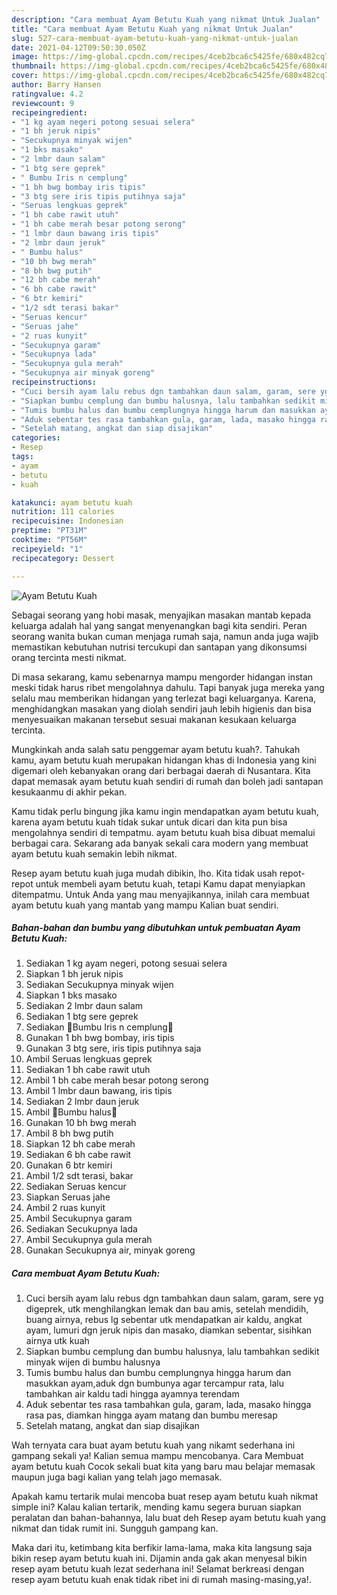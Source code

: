 ```yaml
---
description: "Cara membuat Ayam Betutu Kuah yang nikmat Untuk Jualan"
title: "Cara membuat Ayam Betutu Kuah yang nikmat Untuk Jualan"
slug: 527-cara-membuat-ayam-betutu-kuah-yang-nikmat-untuk-jualan
date: 2021-04-12T09:50:30.050Z
image: https://img-global.cpcdn.com/recipes/4ceb2bca6c5425fe/680x482cq70/ayam-betutu-kuah-foto-resep-utama.jpg
thumbnail: https://img-global.cpcdn.com/recipes/4ceb2bca6c5425fe/680x482cq70/ayam-betutu-kuah-foto-resep-utama.jpg
cover: https://img-global.cpcdn.com/recipes/4ceb2bca6c5425fe/680x482cq70/ayam-betutu-kuah-foto-resep-utama.jpg
author: Barry Hansen
ratingvalue: 4.2
reviewcount: 9
recipeingredient:
- "1 kg ayam negeri potong sesuai selera"
- "1 bh jeruk nipis"
- "Secukupnya minyak wijen"
- "1 bks masako"
- "2 lmbr daun salam"
- "1 btg sere geprek"
- " Bumbu Iris n cemplung"
- "1 bh bwg bombay iris tipis"
- "3 btg sere iris tipis putihnya saja"
- "Seruas lengkuas geprek"
- "1 bh cabe rawit utuh"
- "1 bh cabe merah besar potong serong"
- "1 lmbr daun bawang iris tipis"
- "2 lmbr daun jeruk"
- " Bumbu halus"
- "10 bh bwg merah"
- "8 bh bwg putih"
- "12 bh cabe merah"
- "6 bh cabe rawit"
- "6 btr kemiri"
- "1/2 sdt terasi bakar"
- "Seruas kencur"
- "Seruas jahe"
- "2 ruas kunyit"
- "Secukupnya garam"
- "Secukupnya lada"
- "Secukupnya gula merah"
- "Secukupnya air minyak goreng"
recipeinstructions:
- "Cuci bersih ayam lalu rebus dgn tambahkan daun salam, garam, sere yg digeprek, utk menghilangkan lemak dan bau amis, setelah mendidih, buang airnya, rebus lg sebentar utk mendapatkan air kaldu, angkat ayam, lumuri dgn jeruk nipis dan masako, diamkan sebentar, sisihkan airnya utk kuah"
- "Siapkan bumbu cemplung dan bumbu halusnya, lalu tambahkan sedikit minyak wijen di bumbu halusnya"
- "Tumis bumbu halus dan bumbu cemplungnya hingga harum dan masukkan ayam,aduk dgn bumbunya agar tercampur rata, lalu tambahkan air kaldu tadi hingga ayamnya terendam"
- "Aduk sebentar tes rasa tambahkan gula, garam, lada, masako hingga rasa pas, diamkan hingga ayam matang dan bumbu meresap"
- "Setelah matang, angkat dan siap disajikan"
categories:
- Resep
tags:
- ayam
- betutu
- kuah

katakunci: ayam betutu kuah 
nutrition: 111 calories
recipecuisine: Indonesian
preptime: "PT31M"
cooktime: "PT56M"
recipeyield: "1"
recipecategory: Dessert

---
```



![Ayam Betutu Kuah](https://img-global.cpcdn.com/recipes/4ceb2bca6c5425fe/680x482cq70/ayam-betutu-kuah-foto-resep-utama.jpg)

Sebagai seorang yang hobi masak, menyajikan masakan mantab kepada keluarga adalah hal yang sangat menyenangkan bagi kita sendiri. Peran seorang  wanita bukan cuman menjaga rumah saja, namun anda juga wajib memastikan kebutuhan nutrisi tercukupi dan santapan yang dikonsumsi orang tercinta mesti nikmat.

Di masa  sekarang, kamu sebenarnya mampu mengorder hidangan instan meski tidak harus ribet mengolahnya dahulu. Tapi banyak juga mereka yang selalu mau memberikan hidangan yang terlezat bagi keluarganya. Karena, menghidangkan masakan yang diolah sendiri jauh lebih higienis dan bisa menyesuaikan makanan tersebut sesuai makanan kesukaan keluarga tercinta. 



Mungkinkah anda salah satu penggemar ayam betutu kuah?. Tahukah kamu, ayam betutu kuah merupakan hidangan khas di Indonesia yang kini digemari oleh kebanyakan orang dari berbagai daerah di Nusantara. Kita dapat memasak ayam betutu kuah sendiri di rumah dan boleh jadi santapan kesukaanmu di akhir pekan.

Kamu tidak perlu bingung jika kamu ingin mendapatkan ayam betutu kuah, karena ayam betutu kuah tidak sukar untuk dicari dan kita pun bisa mengolahnya sendiri di tempatmu. ayam betutu kuah bisa dibuat memalui berbagai cara. Sekarang ada banyak sekali cara modern yang membuat ayam betutu kuah semakin lebih nikmat.

Resep ayam betutu kuah juga mudah dibikin, lho. Kita tidak usah repot-repot untuk membeli ayam betutu kuah, tetapi Kamu dapat menyiapkan ditempatmu. Untuk Anda yang mau menyajikannya, inilah cara membuat ayam betutu kuah yang mantab yang mampu Kalian buat sendiri.

<!--inarticleads1-->

##### Bahan-bahan dan bumbu yang dibutuhkan untuk pembuatan Ayam Betutu Kuah:

1. Sediakan 1 kg ayam negeri, potong sesuai selera
1. Siapkan 1 bh jeruk nipis
1. Sediakan Secukupnya minyak wijen
1. Siapkan 1 bks masako
1. Sediakan 2 lmbr daun salam
1. Sediakan 1 btg sere geprek
1. Sediakan  🌼Bumbu Iris n cemplung🌼
1. Gunakan 1 bh bwg bombay, iris tipis
1. Gunakan 3 btg sere, iris tipis putihnya saja
1. Ambil Seruas lengkuas geprek
1. Sediakan 1 bh cabe rawit utuh
1. Ambil 1 bh cabe merah besar potong serong
1. Ambil 1 lmbr daun bawang, iris tipis
1. Sediakan 2 lmbr daun jeruk
1. Ambil  🌸Bumbu halus🌸
1. Gunakan 10 bh bwg merah
1. Ambil 8 bh bwg putih
1. Siapkan 12 bh cabe merah
1. Sediakan 6 bh cabe rawit
1. Gunakan 6 btr kemiri
1. Ambil 1/2 sdt terasi, bakar
1. Sediakan Seruas kencur
1. Siapkan Seruas jahe
1. Ambil 2 ruas kunyit
1. Ambil Secukupnya garam
1. Sediakan Secukupnya lada
1. Ambil Secukupnya gula merah
1. Gunakan Secukupnya air, minyak goreng




<!--inarticleads2-->

##### Cara membuat Ayam Betutu Kuah:

1. Cuci bersih ayam lalu rebus dgn tambahkan daun salam, garam, sere yg digeprek, utk menghilangkan lemak dan bau amis, setelah mendidih, buang airnya, rebus lg sebentar utk mendapatkan air kaldu, angkat ayam, lumuri dgn jeruk nipis dan masako, diamkan sebentar, sisihkan airnya utk kuah
1. Siapkan bumbu cemplung dan bumbu halusnya, lalu tambahkan sedikit minyak wijen di bumbu halusnya
1. Tumis bumbu halus dan bumbu cemplungnya hingga harum dan masukkan ayam,aduk dgn bumbunya agar tercampur rata, lalu tambahkan air kaldu tadi hingga ayamnya terendam
1. Aduk sebentar tes rasa tambahkan gula, garam, lada, masako hingga rasa pas, diamkan hingga ayam matang dan bumbu meresap
1. Setelah matang, angkat dan siap disajikan




Wah ternyata cara buat ayam betutu kuah yang nikamt sederhana ini gampang sekali ya! Kalian semua mampu mencobanya. Cara Membuat ayam betutu kuah Cocok sekali buat kita yang baru mau belajar memasak maupun juga bagi kalian yang telah jago memasak.

Apakah kamu tertarik mulai mencoba buat resep ayam betutu kuah nikmat simple ini? Kalau kalian tertarik, mending kamu segera buruan siapkan peralatan dan bahan-bahannya, lalu buat deh Resep ayam betutu kuah yang nikmat dan tidak rumit ini. Sungguh gampang kan. 

Maka dari itu, ketimbang kita berfikir lama-lama, maka kita langsung saja bikin resep ayam betutu kuah ini. Dijamin anda gak akan menyesal bikin resep ayam betutu kuah lezat sederhana ini! Selamat berkreasi dengan resep ayam betutu kuah enak tidak ribet ini di rumah masing-masing,ya!.


